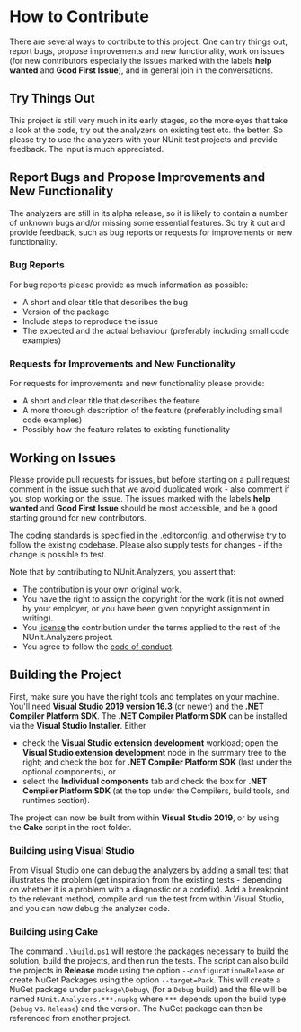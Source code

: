# How to Contribute

There are several ways to contribute to this project. One can try things out, report bugs, propose improvements and new functionality, work on issues (for new contributors especially the issues marked with the labels **help wanted** and **Good First Issue**), and in general join in the conversations.

## Try Things Out

This project is still very much in its early stages, so the more eyes that take a look at the code, try out the analyzers on existing test etc. the better. So please try to use the analyzers with your NUnit test projects and provide feedback. The input is much appreciated.

## Report Bugs and Propose Improvements and New Functionality

The analyzers are still in its alpha release, so it is likely to contain a number of unknown bugs and/or missing some essential features. So try it out and provide feedback, such as bug reports or requests for improvements or new functionality.

### Bug Reports

For bug reports please provide as much information as possible:
* A short and clear title that describes the bug
* Version of the package
* Include steps to reproduce the issue
* The expected and the actual behaviour (preferably including small code examples)

### Requests for Improvements and New Functionality

For requests for improvements and new functionality please provide:
* A short and clear title that describes the feature
* A more thorough description of the feature (preferably including small code examples)
* Possibly how the feature relates to existing functionality

## Working on Issues

Please provide pull requests for issues, but before starting on a pull request comment in the issue such that we avoid duplicated work - also comment if you stop working on the issue. The issues marked with the labels **help wanted** and **Good First Issue** should be most accessible, and be a good starting ground for new contributors.

The coding standards is specified in the [.editorconfig](.editorconfig), and otherwise try to follow the existing codebase. Please also supply tests for changes - if the change is possible to test.

Note that by contributing to NUnit.Analyzers, you assert that:

* The contribution is your own original work.
* You have the right to assign the copyright for the work (it is not owned by your employer, or you have been given copyright assignment in writing).
* You [license](license.txt) the contribution under the terms applied to the rest of the NUnit.Analyzers project.
* You agree to follow the [code of conduct](CODE_OF_CONDUCT.md).

## Building the Project

First, make sure you have the right tools and templates on your machine. You'll need **Visual Studio 2019 version 16.3** (or newer) and the **.NET Compiler Platform SDK**. The **.NET Compiler Platform SDK** can be installed via the **Visual Studio Installer**. Either
* check the **Visual Studio extension development** workload; open the **Visual Studio extension development** node in the summary tree to the right; and check the box for **.NET Compiler Platform SDK** (last under the optional components), or
* select the **Individual components** tab and check the box for **.NET Compiler Platform SDK** (at the top under the Compilers, build tools, and runtimes section).

The project can now be built from within **Visual Studio 2019**, or by using the **Cake** script in the root folder.

### Building using Visual Studio

From Visual Studio one can debug the analyzers by adding a small test that illustrates the problem (get inspiration from the existing tests - depending on whether it is a problem with a diagnostic or a codefix). Add a breakpoint to the relevant method, compile and run the test from within Visual Studio, and you can now debug the analyzer code.

### Building using Cake

The command `.\build.ps1` will restore the packages necessary to build the solution, build the projects, and then run the tests. The script can also build the projects in **Release** mode using the option `--configuration=Release` or create NuGet Packages using the option `--target=Pack`. This will create a NuGet package under `package\Debug\` (for a `Debug` build) and the file will be named `NUnit.Analyzers.***.nupkg` where `***` depends upon the build type (`Debug` vs. `Release`) and the version. The NuGet package can then be referenced from another project.
